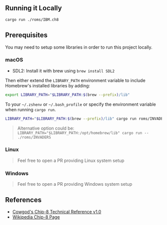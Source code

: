 ## Running it Locally

```bash
cargo run ./roms/IBM.ch8
```

## Prerequisites

You may need to setup some libraries in order to run this project locally.

### macOS

- SDL2: Install it with brew using `brew install SDL2`

Then either extend the `LIBRARY_PATH` environment variable to include
Homebrew's installed libraries by adding:

```bash
export LIBRARY_PATH="$LIBRARY_PATH:$(brew --prefix)/lib"
```

To your `~/.zshenv` or `~/.bash_profile` or specify the environment variable
when running `cargo run`.

```bash
LIBRARY_PATH="$LIBRARY_PATH:$(brew --prefix)/lib" cargo run roms/INVADERS
```

> Alternative option could be: `LIBRARY_PATH="$LIBRARY_PATH:/opt/homebrew/lib" cargo run -- ./roms/INVADERS`

### Linux

> Feel free to open a PR providing Linux system setup

### Windows

> Feel free to open a PR providing Windows system setup

## References

- [Cowgod's Chip-8 Technical Reference v1.0](http://devernay.free.fr/hacks/chip8/C8TECH10.HTM#0.0)
- [Wikipedia Chip-8 Page](https://en.wikipedia.org/wiki/CHIP-8)
